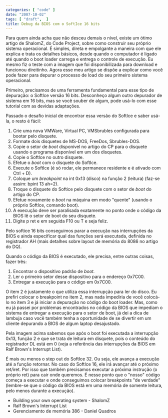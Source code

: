 ```yaml
---
categories: [ "code" ]
date: "2007-10-02"
tags: [ "draft",  ]
title: Debug da BIOS com o SoftIce 16 bits
---
```

Para quem ainda acha que não desceu demais o nível, existe um ótimo artigo de ShalomZ, do Code Project, sobre como construir seu próprio sistema operacional. É simples, direta e empolgante a maneira com que ele explica e trata os detalhes básicos, desde quando o computador é ligado até quando o boot loader carrega e entrega o controle de execução. Eu mesmo fiz o teste com a imagem que foi disponibilizada para download e funcionou direitinho. Agora esse meu artigo se dispõe a explicar como você pode fazer para depurar o processo de load do seu primeiro sistema operacional.

Primeiro, precisamos de uma ferramenta fundamental para esse tipo de depuração: o SoftIce versão 16 bits. Desconheço algum outro depurador de sistema em 16 bits, mas se você souber de algum, pode usá-lo com esse tutorial com as devidas adaptações.

Passado o desafio inicial de encontrar essa versão do SoftIce e saber usá-la, o resto é fácil:

  1. Crie uma nova VMWare, Virtual PC, VMSbrubles configurada para bootar pelo disquete.
  2. Formate dois disquetes de MS-DOS, FreeDos, Sbrubles-DOS.
  3. Copie o setor de _boot_ disponível no artigo do CP para o disquete usando o programa disponível em um dos disquetes.
  4. Copie o SoftIce no outro disquete.
  5. Efetue o _boot_ com o disquete do SoftIce.
  6. Execute o SoftIce (é só rodar, ele permanece residente e é ativado com Ctrl + D).
  7. Coloque um _breakpoint_ na int 0x13 (disco) na função 2 (leitura) (faz-se assim: bpint 13 ah=2).
  8. Troque o disquete do Softice pelo disquete com o setor de _boot_ do artigo do CP.
  9. Efetue novamente o _boot_ na máquina em modo "quente" (usando o próprio SoftIce, comando boot).
  10. A execução deve ser paralisada exatamente no ponto onde o código da BIOS lê o setor de boot do seu disquete.
  11. Digite p ret e em seguida F10 ou T e seja feliz.


Pelo softice 16 bits conseguimos parar a execução nas interrupções da BIOS e ainda especificar qual das funções será executada, definida no registrador AH (mais detalhes sobre layout de memória do 8086 no artigo do DQ).

Quando o código da BIOS é executado, ele precisa, entre outras coisas, fazer três:

	
  1. Encontrar o dispositivo padrão de _boot._
  2. Ler o primeiro setor desse dispositivo para o endereço 0x7C00.
  3. Entregar a execução para o código em 0x7C00.

O item 2 é justamente o que utiliza essa interrupção para ler do disco. Eu prefiri colocar o breakpoint no item 2, mas nada impediria de você colocá-lo no item 3 e já iniciar a depuração no código do boot loader. Mas, como eu já passei por problemas encontrados no código da BIOS que impediam o sistema de entregar a execução para o setor de boot, já dei a dica de lambuja caso você também tenha a oportunidade de se divertir em um cliente depurando a BIOS de algum laptop desajustado.


Pela imagem acima sabemos que após o boot foi executada a interrupção 0x13, função 2 e que se trata de leitura em disquete, pois o conteúdo do registrador DL está em 0 (veja a referência das interrupções da BIOS em Ralf Brown's Interrupt List).


É mais ou menos o step out do SoftIce 32. Ou seja, ele avança a execução até a função retornar. No caso do SoftIce 16, ele irá avançar até o próximo ret/iret. Por isso que também precisamos executar a próxima instrução (o próprio ret) para cair onde queremos. É nesse ponto que o "nosso" código começa a executar e onde conseguimos colocar breakpoints "de verdade" (lembre-se que o código da BIOS está em uma memória de somente leitura, pelo menos durante a execução).



  * Building your own operating system - ShalomZ
  * Ralf Brown's Interrupt List
  * Gerenciamento de memória 386 - Daniel Quadros
